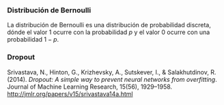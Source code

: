 
### Distribución de Bernoulli

La distribución de Bernoulli es una distribución de probabilidad discreta, dónde el valor $1$ ocurre con la probabilidad $p$ y el valor $0$ ocurre con una probabilidad $1-p$. 





### Dropout








Srivastava, N., Hinton, G., Krizhevsky, A., Sutskever, I., & Salakhutdinov, R. (2014). _Dropout: A simple way to prevent neural networks from overfitting_. Journal of Machine Learning Research, 15(56), 1929–1958. http://jmlr.org/papers/v15/srivastava14a.html